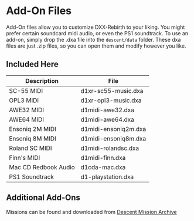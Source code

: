 # Add-On Files
Add-On files allow you to customize DXX-Rebirth to your liking. You might prefer certain soundcard midi audio, or even the PS1 soundtrack.
To use an add-on, simply drop the .dxa file into the `descent/data` folder. These dxa files are just .zip files, so you can open them and modify however you like.

## Included Here
| Description | File |  
|--|--| 
|SC-55 MIDI|d1xr-sc55-music.dxa|  
|OPL3 MIDI|d1xr-opl3-music.dxa|  
|AWE32 MIDI|d1midi-awe32.dxa|  
|AWE64 MIDI|d1midi-awe64.dxa|  
|Ensoniq 2M MIDI|d1midi-ensoniq2m.dxa|  
|Ensoniq 8M MIDI|d1midi-ensoniq8m.dxa|  
|Roland SC MIDI|d1midi-rolandsc.dxa|  
|Finn's MIDI|d1midi-finn.dxa|  
|Mac CD Redbook Audio|d1cda-mac.dxa|  
|PS1 Soundtrack|d1-playstation.dxa|

## Additional Add-Ons
Missions can be found and downloaded from [Descent Mission Archive](https://sectorgame.com/dxma/)